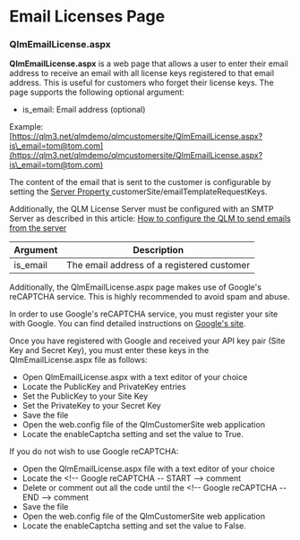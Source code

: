 # Email Licenses Page

### QlmEmailLicense.aspx <a href="#h_01hdm5wzxwjx9013g6kdbfmd80" id="h_01hdm5wzxwjx9013g6kdbfmd80"></a>

**QlmEmailLicense.aspx** is a web page that allows a user to enter their email address to receive an email with all license keys registered to that email address. This is useful for customers who forget their license keys. The page supports the following optional argument:

* is\_email: Email address (optional)

Example: [https://qlm3.net/qlmdemo/qlmcustomersite/QlmEmailLicense.aspx?is\_email=tom@tom.com](https://qlm3.net/qlmdemo/qlmcustomersite/QlmEmailLicense.aspx?is\_email=tom@tom.com)

The content of the email that is sent to the customer is configurable by setting the [Server Property ](https://support.soraco.co/hc/en-us/articles/207920563)customerSite/emailTemplateRequestKeys.&#x20;

Additionally, the QLM License Server must be configured with an SMTP Server as described in this article: [How to configure the QLM to send emails from the server](https://support.soraco.co/hc/en-us/articles/213887163)

| **Argument** | **Description**                             |
| ------------ | ------------------------------------------- |
| is\_email    | The email address of a registered customer  |

&#x20;

Additionally, the QlmEmailLicense.aspx page makes use of Google's reCAPTCHA service. This is highly recommended to avoid spam and abuse.

In order to use Google's reCAPTCHA service, you must register your site with Google. You can find detailed instructions on [Google's site](https://developers.google.com/recaptcha/docs/display).

Once you have registered with Google and received your API key pair (Site Key and Secret Key), you must enter these keys in the QlmEmailLicense.aspx file as follows:

* Open QlmEmailLicense.aspx with a text editor of your choice
* Locate the PublicKey and PrivateKey entries
* Set the PublicKey to your Site Key
* Set the PrivateKey to your Secret Key
* Save the file
* Open the web.config file of the QlmCustomerSite web application
* Locate the enableCaptcha setting and set the value to True.

If you do not wish to use Google reCAPTCHA:

* Open the QlmEmailLicense.aspx file with a text editor of your choice
* Locate the \<!-- Google reCAPTCHA -- START --> comment
* Delete or comment out all the code until the \<!-- Google reCAPTCHA -- END --> comment
* Save the file
* Open the web.config file of the QlmCustomerSite web application
* Locate the enableCaptcha setting and set the value to False.
